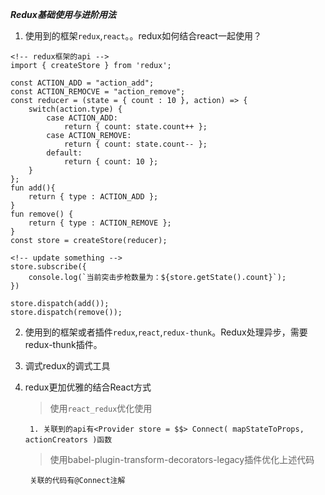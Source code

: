 ***Redux基础使用与进阶用法***
1. 使用到的框架`redux`,`react`。。redux如何结合react一起使用？
```
<!-- redux框架的api -->
import { createStore } from 'redux';

const ACTION_ADD = "action_add";
const ACTION_REMOCVE = "action_remove";
const reducer = (state = { count : 10 }, action) => {
    switch(action.type) {
        case ACTION_ADD:
            return { count: state.count++ };
        case ACTION_REMOVE:
            return { count: state.count-- };
        default:
            return { count: 10 };
    }
};
fun add(){
    return { type : ACTION_ADD };
}
fun remove() {
    return { type : ACTION_REMOVE };
}
const store = createStore(reducer);

<!-- update something -->
store.subscribe({
    console.log(`当前突击步枪数量为：${store.getState().count}`);
})

store.dispatch(add());
store.dispatch(remove());

```

2. 使用到的框架或者插件`redux`,`react`,`redux-thunk`。Redux处理异步，需要redux-thunk插件。


3. 调式redux的调式工具



4. redux更加优雅的结合React方式
    > 使用`react_redux`优化使用
        
        1. 关联到的api有<Provider store = $$> Connect( mapStateToProps, actionCreators )函数
    
    > 使用babel-plugin-transform-decorators-legacy插件优化上述代码
        
        关联的代码有@Connect注解

